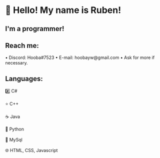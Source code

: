 <h1> 👋 Hello! My name is Ruben!</h1>
<h2>I'm a programmer!</h2>
 <h2> Reach me:</h2>
       • Discord: Hooba#7523
       • E-mail: hoobayw@gmail.com
       • Ask for more if necessary.
 <h2>Languages:</h2>
       #️⃣ C#<br><br>
       ⭐ C++<br><br>
       ☕ Java<br><br>
       🐍 Python<br><br>
       📜 MySql<br><br>
       🌐 HTML, CSS, Javascript<br> 
